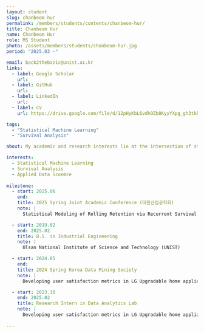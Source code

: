 ```yaml
---
layout: student
slug: chanbeom-hur
permalink: /members/students/contents/chanbeom-hur/
title: Chanbeom Hur
name: Chanbeom Hur
role: MS Student
photo: /assets/members/students/chanbeom-hur.jpg
period: "2025.03 —"

email: back2thebaz1c@unist.ac.kr
links:
  - label: Google Scholar
    url: 
  - label: GitHub
    url: 
  - label: LinkedIn
    url: 
  - label: CV
    url: https://drive.google.com/file/d/12pHyKbL6vdhOZb8KyyYXpg_gh3tkRJt9/view?usp=sharing

tags:
  - "Statistical Machine Learning"
  - "Survival Analysis"

about: My academic and research interests lie at the intersection of statistics and machine learning. I am particularly interested in applying statistical principles to deep learning models to uncover latent structures and patterns within empirical data.

interests:
  - Statistical Machine Learning
  - Survival Analysis
  - Applied Data Scoemce
    
milestone:
  - start: 2025.06
    end: 
    title: 2025 Spring Joint Academic Conference (대한산업공학회)
    note: |
      Statistical Modeling of Rolling Retention via Recurrent Survival Analysis

  - start: 2019.02
    end: 2025.02
    title: B.S. in Industrial Engineering
    note: |
      Ulsan National Institute of Science and Technology (UNIST)

  - start: 2024.05
    end: 
    title: 2024 Spring Korea Data Mining Society
    note: |
      Developing user satisfaction metrics in LG Upgradable home appliances

  - start: 2023.10
    end: 2025.02
    title: Research Intern in Data Analytics Lab
    note: |
      Developing user satisfaction metrics in LG Upgradable home appliances
    
---
```


